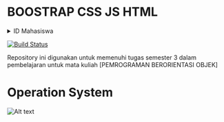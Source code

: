 # BOOSTRAP CSS JS HTML

<details>
  <summary>ID Mahasiswa</summary>
  
  ### myid
  KELOMPOK 3

  ### Question 
  ```
     Kumpulan source code untuk memenuhi Tugas Praktek Berorientasi Objek
  ```
</details>

[![Build Status](https://travis-ci.org/joemccann/dillinger.svg?branch=master)](https://travis-ci.org/joemccann/dillinger)

Repository ini digunakan untuk memenuhi tugas semester 3 dalam pembelajaran  untuk mata kuliah [PEMROGRAMAN BERORIENTASI OBJEK]






# Operation System
![Alt text](/img/win.png "Using Windows Operation System")

